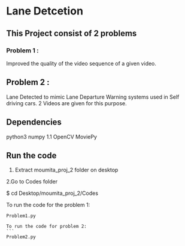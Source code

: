 # Lane Detcetion

## This Project consist of 2 problems 

### Problem 1 : 
Improved the quality of the video sequence of a given video.

## Problem 2 :
Lane Detected to mimic Lane Departure Warning systems used in Self driving cars. 
2 Videos are given for this purpose.


## Dependencies 
python3
numpy 1.1 
OpenCV
MoviePy


## Run the code

1. Extract moumita_proj_2 folder on desktop

2.Go to Codes folder
  
$ cd Desktop/moumita_proj_2/Codes

 To run the code for the problem 1:
````
Problem1.py

To run the code for problem 2: 
```
Problem2.py



 

